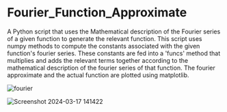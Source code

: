 # Fourier_Function_Approximate
A Python script that uses the Mathematical description of the Fourier series of a given function to generate the relevant function. This script uses numpy methods to compute the constants associated with the given function's fourier series. 
These constants are fed into a 'funcs' method that multiplies and adds the relevant terms together according to the mathematical description of the fourier series of that function.
The fourier approximate and the actual function are plotted using matplotlib.

![fourier](https://github.com/R2D2-08/Fourier_Function_Approximate/assets/155892663/dbea3722-f204-4a52-b10a-403c5a3f1a5a)

![Screenshot 2024-03-17 141422](https://github.com/R2D2-08/Fourier_Function_Approximate/assets/155892663/670c16dc-65ee-4c6c-b2f7-ce69a621a783)

